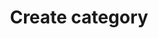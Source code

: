 ---
title: Create category
excerpt: Create a new category inside of this project.
api:
  file: readme-api.json
  operationId: createCategory
hidden: false
---